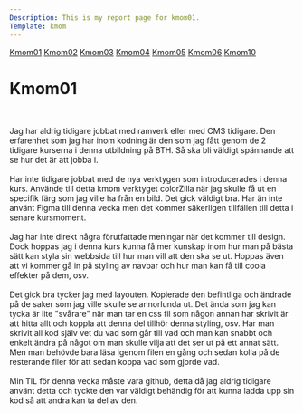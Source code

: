```yaml
---
Description: This is my report page for kmom01.
Template: kmom
---
```


<div class="kmom-nav kmom menu" id="my-nav">
<a href="javascript:void(0);" class="iconen" onclick="kmomNavbar()" aria-label="kmom">
    <i class="fa fa-bars farg"></i>
</a>
<a href="kmom01">Kmom01</a>
<a href="kmom02">Kmom02</a>
<a href="kmom03">Kmom03</a>
<a href="kmom04">Kmom04</a>
<a href="kmom05">Kmom05</a>
<a href="kmom06">Kmom06</a>
<a href="kmom10">Kmom10</a>
</div>

<div class="kmom text">
<h1>Kmom01</h1>
<br>
<p>Jag har aldrig tidigare jobbat med ramverk eller med CMS tidigare. Den erfarenhet som jag har inom kodning är den som jag fått genom de 2 tidigare kurserna i denna utbildning på BTH. Så ska bli väldigt spännande att se hur det är att
jobba i.
<br><br>
Har inte tidigare jobbat med de nya verktygen som introducerades i denna kurs. Använde till detta kmom verktyget colorZilla när jag skulle få ut en specifik färg som jag ville ha från en bild. Det gick väldigt bra. Har än inte använt 
Figma till denna vecka men det kommer säkerligen tillfällen till detta i senare kursmoment.
<br><br>
Jag har inte direkt några förutfattade meningar när det kommer till design. Dock hoppas jag i denna kurs kunna få mer kunskap inom hur man på bästa sätt kan styla sin webbsida till hur man vill att den ska se ut. Hoppas även att vi kommer gå in på styling av navbar och hur man kan få till coola effekter på dem, osv. 
<br><br>
Det gick bra tycker jag med layouten. Kopierade den befintliga och ändrade på de saker som jag ville skulle se annorlunda ut. Det ända som jag kan tycka är lite "svårare" när man tar en css fil som någon annan har skrivit är att hitta allt och koppla att denna del tillhör denna styling, osv. Har man skrivit all kod själv vet du vad som går till vad och man kan snabbt och enkelt ändra på något om man skulle vilja att det ser ut på ett annat sätt.
Men man behövde bara läsa igenom filen en gång och sedan kolla på de resterande filer för att sedan koppa vad som gjorde vad.
<br><br>
Min TIL för denna vecka måste vara github, detta då jag aldrig tidigare använt detta och tyckte den var väldigt behändig för att kunna ladda upp sin kod så att andra kan ta del av den.</p>
</div>